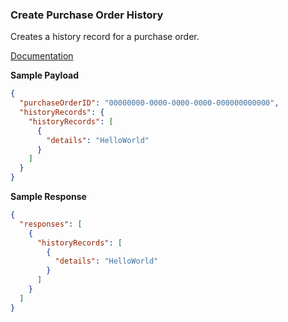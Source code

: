 ### Create Purchase Order History

Creates a history record for a purchase order.

[Documentation](https://xeroapi.github.io/xero-node/accounting/index.html#api-Accounting-createPurchaseOrderHistory)

**Sample Payload**
```json
{
  "purchaseOrderID": "00000000-0000-0000-0000-000000000000",
  "historyRecords": {
    "historyRecords": [
      {
        "details": "HelloWorld"
      }
    ]
  }
}
```

**Sample Response**
```json
{
  "responses": [
    {
      "historyRecords": [
        {
          "details": "HelloWorld"
        }
      ]
    }
  ]
}
```
